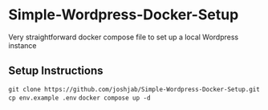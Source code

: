 # Simple-Wordpress-Docker-Setup
Very straightforward docker compose file to set up a local Wordpress instance

## Setup Instructions
`git clone https://github.com/joshjab/Simple-Wordpress-Docker-Setup.git`
`cp env.example .env`
`docker compose up -d`
